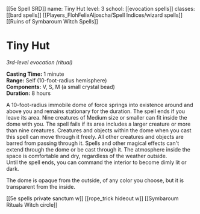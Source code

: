 [[5e Spell SRD]]
name: Tiny Hut
level: 3
school: [[evocation spells]]
classes: [[bard spells]]
         [[Players_FlohFelixAljoscha/Spell Indices/wizard spells]][[Ruins of Symbaroum Witch Spells]]

# Tiny Hut 
_3rd-level evocation (ritual)_ 

**Casting Time:** 1 minute    
**Range:** Self (10-foot-radius hemisphere)    
**Components:** V, S, M (a small crystal bead)    
**Duration:** 8 hours 

A 10-foot-radius immobile dome of force springs into existence around and above you and remains stationary for the duration. The spell ends if you leave its area.
Nine creatures of Medium size or smaller can fit inside the dome with you. The spell fails if its area includes a larger creature or more than nine creatures. Creatures and objects within the dome when you cast this spell can move through it freely. All other creatures and objects are barred from passing through it. Spells and other magical effects can't extend through the dome or be cast through it. The atmosphere inside the space is comfortable and dry, regardless of the weather outside.    
Until the spell ends, you can command the interior to become dimly lit or dark. 

The dome is opaque from the outside, of any color you choose, but it is transparent from the inside. 

[[5e spells private sanctum w]]
[[rope_trick hideout w]]
[[Symbaroum Rituals Witch circle]]